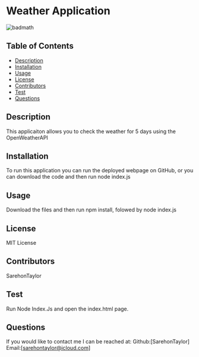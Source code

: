 
# Weather Application
![badmath](https://img.shields.io/github/languages/top/nielsenjared/badmath)
## Table of Contents
* [Description](#description)
* [Installation](#installation)
* [Usage](#usage)
* [License](#license)
* [Contributors](#contributors)
* [Test](#test)
* [Questions](#questions)
## Description
This applicaiton allows you to check the weather for 5 days using the OpenWeatherAPI
## Installation
To run this application you can run the deployed webpage on GitHub, or you can download the code and then run node index.js
## Usage
Download the files and then run npm install, folowed by node index.js
## License
MIT License
## Contributors
SarehonTaylor
## Test
Run Node Index.Js and open the index.html page.
## Questions
If you would like to contact me I can be reached at:
Github:[SarehonTaylor]
Email:[sarehontaylor@icloud.com]
